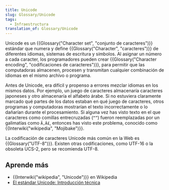 ```yaml
---
title: Unicode
slug: Glossary/Unicode
tags:
  - Infraestructura
translation_of: Glossary/Unicode
---
```

Unicode es un {{Glossary("Character set", "conjunto de caracteres")}} estándar que numera y define {{Glossary("Character", "caracteres")}} de diferentes idiomas, sistemas de escritura y símbolos. Al asignar un número a cada caracter, los programadores pueden crear {{Glossary("Character encoding", "codificaciones de caracteres")}}, para permitir que las computadoras almacenen, procesen y transmitan cualquier combinación de idiomas en el mismo archivo o programa.

Antes de Unicode, era difícil y propenso a errores mezclar idiomas en los mismos datos. Por ejemplo, un juego de caracteres almacenaría caracteres japoneses y otro almacenaría el alfabeto árabe. Si no estuviera claramente marcado qué partes de los datos estaban en qué juego de caracteres, otros programas y computadoras mostrarían el texto incorrectamente o lo dañarían durante el procesamiento. Si alguna vez has visto texto en el que caracteres como comillas entrecruzadas (`“”`) fueron reemplazadas por un galimatías como `Ã‚Â£`, entonces has visto este problema, conocido como {{Interwiki("wikipedia", "Mojibake")}}.

La codificación de caracteres Unicode más común en la Web es {{Glossary("UTF-8")}}. Existen otras codificaciones, como UTF-16 o la obsoleta UCS-2, pero se recomienda UTF-8.

## Aprende más

- {{Interwiki("wikipedia", "Unicode")}} en Wikipedia
- [El estándar Unicode: Introducción técnica](http://www.unicode.org/standard/principles.html)
